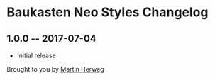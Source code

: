 # Baukasten Neo Styles Changelog

## 1.0.0 -- 2017-07-04

* Initial release

Brought to you by [Martin Herweg](https://martinherweg.de)
